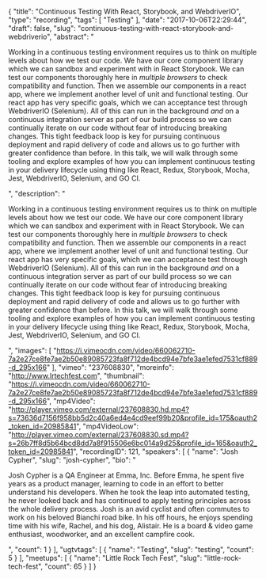{
  "title": "Continuous Testing With React, Storybook, and WebdriverIO",
  "type": "recording",
  "tags": [
    "Testing"
  ],
  "date": "2017-10-06T22:29:44",
  "draft": false,
  "slug": "continuous-testing-with-react-storybook-and-webdriverio",
  "abstract": "<p>Working in a continuous testing environment requires us to think on multiple levels about how we test our code. We have our core component library which we can sandbox and experiment with in React Storybook. We can test our components thoroughly here in *multiple browsers* to check compatibility and function. Then we assemble our components in a react app, where we implement another level of unit and functional testing. Our react app has very specific goals, which we can acceptance test through WebdriverIO (Selenium). All of this can run in the background *and* on a continuous integration server as part of our build process so we can continually iterate on our code without fear of introducing breaking changes. This tight feedback loop is key for pursuing continuous deployment and rapid delivery of code and allows us to go further with greater confidence than before. In this talk, we will walk through some tooling and explore examples of how you can implement continuous testing in your delivery lifecycle using thing like React, Redux, Storybook, Mocha, Jest, WebdriverIO, Selenium, and GO CI.</p>",
  "description": "<p>Working in a continuous testing environment requires us to think on multiple levels about how we test our code. We have our core component library which we can sandbox and experiment with in React Storybook. We can test our components thoroughly here in *multiple browsers* to check compatibility and function. Then we assemble our components in a react app, where we implement another level of unit and functional testing. Our react app has very specific goals, which we can acceptance test through WebdriverIO (Selenium). All of this can run in the background *and* on a continuous integration server as part of our build process so we can continually iterate on our code without fear of introducing breaking changes. This tight feedback loop is key for pursuing continuous deployment and rapid delivery of code and allows us to go further with greater confidence than before. In this talk, we will walk through some tooling and explore examples of how you can implement continuous testing in your delivery lifecycle using thing like React, Redux, Storybook, Mocha, Jest, WebdriverIO, Selenium, and GO CI.</p>",
  "images": [
    "https://i.vimeocdn.com/video/660062710-7a2e27ce8fe7ae2b50e89085723fa8f712de4bcd94e7bfe3ae1efed7531cf889-d_295x166"
  ],
  "vimeo": "237608830",
  "moreinfo": "http://www.lrtechfest.com",
  "thumbnail": "https://i.vimeocdn.com/video/660062710-7a2e27ce8fe7ae2b50e89085723fa8f712de4bcd94e7bfe3ae1efed7531cf889-d_295x166",
  "mp4Video": "http://player.vimeo.com/external/237608830.hd.mp4?s=73636d7156f958bb5d2c40a6ed4e4cd9eef99b20&profile_id=175&oauth2_token_id=20985841",
  "mp4VideoLow": "http://player.vimeo.com/external/237608830.sd.mp4?s=26b7ff8d5b64bcd8dd7a8f915506e6bc014a9d25&profile_id=165&oauth2_token_id=20985841",
  "recordingID": 121,
  "speakers": [
    {
      "name": "Josh Cypher",
      "slug": "josh-cypher",
      "bio": "<p>Josh Cypher is a QA Engineer at Emma, Inc. Before Emma, he spent five years as a product manager, learning to code in an effort to better understand his developers. When he took the leap into automated testing, he never looked back and has continued to apply testing principles across the whole delivery process. Josh is an avid cyclist and often commutes to work on his beloved Bianchi road bike. In his off hours, he enjoys spending time with his wife, Rachel, and his dog, Alistair. He is a board & video game enthusiast, woodworker, and an excellent campfire cook.</p>",
      "count": 1
    }
  ],
  "ugtvtags": [
    {
      "name": "Testing",
      "slug": "testing",
      "count": 5
    }
  ],
  "meetups": [
    {
      "name": "Little Rock Tech Fest",
      "slug": "little-rock-tech-fest",
      "count": 65
    }
  ]
}
